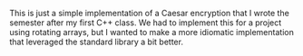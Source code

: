This is just a simple implementation of a Caesar encryption that I wrote the semester after my first C++ class. We had to implement this for a project using rotating arrays, but I wanted to make a more idiomatic implementation that leveraged the standard library a bit better.
